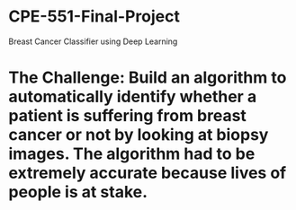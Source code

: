 # CPE-551-Final-Project
Breast Cancer Classifier using Deep Learning
# The Challenge: Build an algorithm to automatically identify whether a patient is suffering from breast cancer or not by looking at biopsy images. The algorithm had to be extremely accurate because lives of people is at stake.
